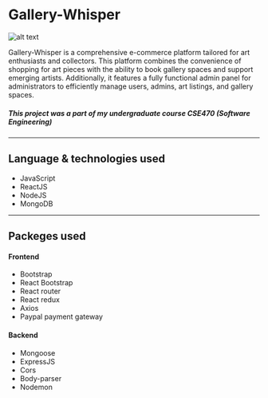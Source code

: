 # Gallery-Whisper

![alt text]([https://www.dl.dropboxusercontent.com/scl/fi/daayoxpacjtb781v2hksh/Screenshot-2023-09-13-143850.png?rlkey=yijfkxawy6bgn5gtmjyrp1qur&dl=0](https://dl.dropboxusercontent.com/scl/fi/lpxoq3gq4s6mqe3yaq7z5/Screenshot-2023-12-25-230554.png?rlkey=1a7gm8hheslaqfz1nb2sf3rsr&dl=0))

Gallery-Whisper is a comprehensive e-commerce platform tailored for art enthusiasts and collectors. This platform combines the convenience of shopping for art pieces with the ability to book gallery spaces and support emerging artists. Additionally, it features a fully functional admin panel for administrators to efficiently manage users, admins, art listings, and gallery spaces.
<br />


##### **This project was a part of my undergraduate course CSE470 (Software Engineering)**
---

## **Language & technologies used**
* JavaScript
* ReactJS
* NodeJS
* MongoDB

---

## **Packeges used**

#### Frontend
* Bootstrap
* React Bootstrap
* React router
* React redux
* Axios
* Paypal payment gateway

#### Backend
* Mongoose
* ExpressJS
* Cors
* Body-parser
* Nodemon
